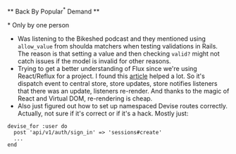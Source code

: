 ** Back By Popular<sup>*</sup> Demand **

\* Only by one person

* Was listening to the Bikeshed podcast and they mentioned using `allow_value` from shoulda matchers when testing validations in Rails. The reason is that setting a value and then checking `valid?` might not catch issues if the model is invalid for other reasons.
* Trying to get a better understanding of Flux since we're using React/Reflux for a project. I found this [article](http://blog.andrewray.me/flux-for-stupid-people/) helped a lot. So it's dispatch event to central store, store updates, store notifies listeners that there was an update, listeners re-render. And thanks to the magic of React and Virtual DOM, re-rendering is cheap.
* Also just figured out how to set up namespaced Devise routes correctly. Actually, not sure if it's correct or if it's a hack. Mostly just:
```
devise_for :user do
  post 'api/v1/auth/sign_in' => 'sessions#create'
  ...
end
```

